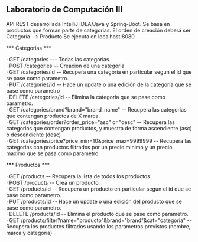 ﻿## Laboratorio de Computación III

API REST desarrollada IntelliJ IDEA/Java y Spring-Boot.
Se basa en productos que forman parte de categorias.
El orden de creación deberá ser Categoría --> Producto
Se ejecuta en  localhost:8080

*** Categorias ***

· GET /categories --- Todas las categorias.<br />
· POST /categories -- Creacion de una categoria <br />
· GET /categories/id -- Recupera una categoria en particular segun el id que se pase como parametro.<br />
· PUT /categories/id -- Hace un update o una edición de la categoría que se pase como parametro<br />
· DELETE /categories/id -- Elimina la categoria que se pase como parametro. <br />
· GET /categories/brand?brand="brand_name" -- Recupera las categorias que contengan productos de X marca. <br />
· GET /categories/order?order_price="asc" or "desc" -- Recupera las categorias que contengan productos, y  muestra de forma ascendiente (asc) o descendiente (desc)<br />
· GET /categories/price?price_min=10&price_max=9999999 -- Recupera las categorias con productos filtrados por un precio minimo y un precio maximo que se pasa como parametro<br />

*** Productos ***

· GET /products -- Recupera la lista de todos los productos.<br />
· POST /products -- Crea un producto.<br />
· GET /products/id -- Recupera un producto en particular segun el id que se pase como parametro.<br />
· PUT /products/id -- Hace un update o una edición del producto que se pase como parametro.<br />
· DELETE /products/id -- Elimina el producto que se pase como parametro. <br />
· GET /products/filter?name="producto"&brand="brand"&cat="categoria" -- Recupera los productos filtrados usando los parametros provistos (nombre, marca y categoria)<br />
